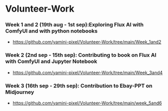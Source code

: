 # Volunteer-Work


### Week 1 and 2 (19th aug - 1st sep):Exploring Flux AI with ComfyUI and with python notebooks
- https://github.com/yamini-pixel/Volunteer-Work/tree/main/Week_1and2


### Week 2 (2nd sep - 15th sep): Contributing to book on Flux AI with ComfyUI and Jupyter Notebook
- https://github.com/yamini-pixel/Volunteer-Work/tree/main/Week_3and4


### Week 3 (16th sep - 29th sep): Contribution to Ebay-PPT on Midjourney
- https://github.com/yamini-pixel/Volunteer-Work/tree/main/week_5and6
